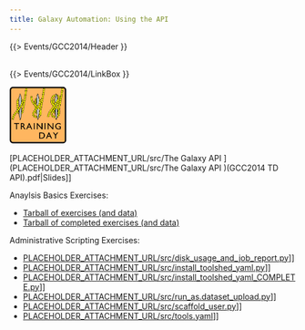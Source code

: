 ```yaml
---
title: Galaxy Automation: Using the API
---
```

{{> Events/GCC2014/Header }}
<br /><br />



{{> Events/GCC2014/LinkBox }}

<div class='right'> <a href='/src/events/gcc2014/training-day/index.md'><img src="/src/images/logos/GCC2014TrainingDayLogoSquare.png" alt="GCC2014 Training Day" width="100" /></a></div>


[PLACEHOLDER_ATTACHMENT_URL/src/The Galaxy API ](PLACEHOLDER_ATTACHMENT_URL/src/The Galaxy API )(GCC2014 TD API).pdf|Slides]]
 
Anaylsis Basics Exercises:
* [Tarball of exercises (and data)](PLACEHOLDER_ATTACHMENT_URL/src/api-scripts.exercises.tar.gz)
* [Tarball of completed exercises (and data)](PLACEHOLDER_ATTACHMENT_URL/src/api-scripts.completed.tar.gz)

Administrative Scripting Exercises:

* [PLACEHOLDER_ATTACHMENT_URL/src/disk_usage_and_job_report.py](PLACEHOLDER_ATTACHMENT_URL/src/disk_usage_and_job_report.py)]]
* [PLACEHOLDER_ATTACHMENT_URL/src/install_toolshed_yaml.py](PLACEHOLDER_ATTACHMENT_URL/src/install_toolshed_yaml.py)]]
* [PLACEHOLDER_ATTACHMENT_URL/src/install_toolshed_yaml_COMPLETE.py](PLACEHOLDER_ATTACHMENT_URL/src/install_toolshed_yaml_COMPLETE.py)]]
* [PLACEHOLDER_ATTACHMENT_URL/src/run_as.dataset_upload.py](PLACEHOLDER_ATTACHMENT_URL/src/run_as.dataset_upload.py)]]
* [PLACEHOLDER_ATTACHMENT_URL/src/scaffold_user.py](PLACEHOLDER_ATTACHMENT_URL/src/scaffold_user.py)]]
* [PLACEHOLDER_ATTACHMENT_URL/src/tools.yaml](PLACEHOLDER_ATTACHMENT_URL/src/tools.yaml)]]
